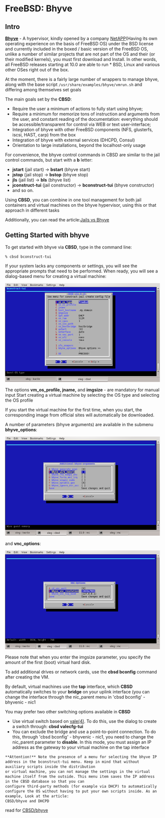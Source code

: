 # FreeBSD: Bhyve

## Intro

[**Bhyve**](http://www.freebsd.org/cgi/man.cgi?query=bhyve&sektion=8) - A hypervisor, kindly opened by a company [NetAPP](http://www.netapp.com/us/)(Having its own operating experience on the basis of FreeBSD OS) under the BSD license and currently included in the boxed / basic version of the FreeBSD OS, unlike a number of similar projects that are not part of the OS and their (or their modified kernels), you must first download and Install. In other words, all FreeBSD releases starting at 10.0 are able to run * BSD, Linux and various other OSes right out of the box.

At the moment, there is a fairly large number of wrappers to manage bhyve, along with the base script `/usr/share/examples/bhyve/vmrun.sh` and differing among themselves set goals

The main goals set by the **CBSD**:

* Require the user a minimum of actions to fully start using bhyve;
* Require a minimum for memorize tons of instruction and arguments from the user, and constant reading of the documentation: everything should be accessible/transparent for control via WEB or text user-interface;
* Integration of bhyve with other FreeBSD components (NFS, glusterfs, iscsi, HAST, carp) from the box
* Integration of bhyve with external services (DHCPD, Consul)
* Orientation to large installations, beyond the localhost-only usage

For convenience, the bhyve control commands in CBSD are similar to the jail control commands, but start with a **b** letter:

* **jstart** (jail start) -> **bstart** (bhyve start)
* **jstop** (jail stop) -> **bstop** (bhyve stop)
* **jls** (jail list) -> **bls** (bhyve list)
* **jconstruct-tui** (jail constructor) -> **bconstruct-tui** (bhyve constructor)
* and so on.

Using **CBSD**, you can combine in one tool management for both jail containers and virtual machines on the bhyve hypervisor, using this or that approach in different tasks

Additionally, you can read the article:[Jails vs Bhyve ](../tutorials/Virtual-Machine-Configuring.md)

## Getting Started with bhyve

To get started with bhyve via **CBSD**, type in the command line:

```
% cbsd bconstruct-tui
```

If your system lacks any components or settings, you will see the appropriate prompts that need to be performed.
When ready, you will see a dialog-based menu for creating a virtual machine:

![](img/bconstruct-tui1.png)

The options **vm_os_profile, jname,** and **imgsize** - are mandatory for manual input
Start creating a virtual machine by selecting the OS type and selecting the OS profile

If you start the virtual machine for the first time, when you start, the corresponding image from official sites will automatically be downloaded.

A number of parameters (bhyve arguments) are available in the submenu **bhyve_options**:

![](img/bconstruct-tui2.png)

and **vnc_options**:

![](img/bconstruct-tui3.png)

Please note that when you enter the imgsize parameter, you specify the amount of the first (boot) virtual hard disk.

To add additional drives or network cards, use the **cbsd bconfig** command after creating the VM.

By default, virtual machines use the **tap** interface, which **CBSD** automatically switches to your **bridge** on your uplink interface (you can change the interface through the nic_parent menu in 'cbsd bconfig' - bhyvenic - nic1

You may prefer two other switching options available in **CBSD**

* Use virtual switch based on [vale(4)](http://man.freebsd.org/vale/4). To do this, use the dialog to create a switch through: **cbsd valecfg-tui**
* You can exclude the bridge and use a point-to-point connection. To do this, through 'cbsd bconfig' - bhyvenic - nic1, you need to change the nic_parent parameter to **disable**. In this mode, you must assign an IP address as the gateway to your virtual machine on the tap interface

```
**Attention!** Note the presence of a menu for selecting the bhyve IP address in the bconstruct-tui menu. Keep in mind that without auxiliary scripts inside the distribution
or virtual machine, you can not manage the settings in the virtual machine itself from the outside. This menu item saves the IP address in the CBSD database so that you can
configure third-party methods (for example via DHCP) to automatically configure the OS without having to put your own scripts inside. As an example, Look at the article:
CBSD/bhyve and DHCPD
```
read for [CBSD/bhyve](https://www.bsdstore.ru/en/articles/cbsd_vm_hook_dhcpd.html)
